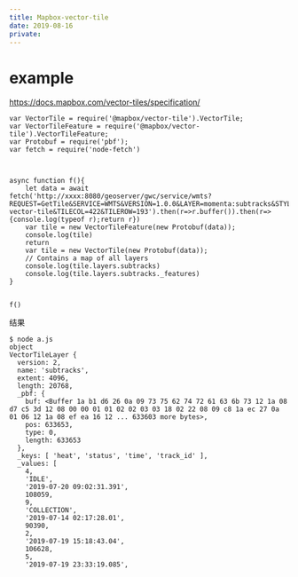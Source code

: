 ```yaml
---
title: Mapbox-vector-tile
date: 2019-08-16
private:
---
```

# example
https://docs.mapbox.com/vector-tiles/specification/

    var VectorTile = require('@mapbox/vector-tile').VectorTile;
    var VectorTileFeature = require('@mapbox/vector-tile').VectorTileFeature;
    var Protobuf = require('pbf');
    var fetch = require('node-fetch')



    async function f(){
        let data = await fetch('http://xxxx:8080/geoserver/gwc/service/wmts?REQUEST=GetTile&SERVICE=WMTS&VERSION=1.0.0&LAYER=momenta:subtracks&STYLE=&TILEMATRIX=EPSG:900913:9&TILEMATRIXSET=EPSG:900913&FORMAT=application/vnd.mapbox-vector-tile&TILECOL=422&TILEROW=193').then(r=>r.buffer()).then(r=>{console.log(typeof r);return r})
        var tile = new VectorTileFeature(new Protobuf(data));
        console.log(tile)
        return
        var tile = new VectorTile(new Protobuf(data));
        // Contains a map of all layers
        console.log(tile.layers.subtracks)
        console.log(tile.layers.subtracks._features)
    }


    f()


结果

    $ node a.js
    object
    VectorTileLayer {
      version: 2,
      name: 'subtracks',
      extent: 4096,
      length: 20768,
      _pbf: {
        buf: <Buffer 1a b1 d6 26 0a 09 73 75 62 74 72 61 63 6b 73 12 1a 08 d7 c5 3d 12 08 00 00 01 01 02 02 03 03 18 02 22 08 09 c8 1a ec 27 0a 01 06 12 1a 08 ef ea 16 12 ... 633603 more bytes>,
        pos: 633653,
        type: 0,
        length: 633653
      },
      _keys: [ 'heat', 'status', 'time', 'track_id' ],
      _values: [
        4,
        'IDLE',
        '2019-07-20 09:02:31.391',
        108059,
        9,
        'COLLECTION',
        '2019-07-14 02:17:28.01',
        90390,
        2,
        '2019-07-19 15:18:43.04',
        106628,
        5,
        '2019-07-19 23:33:19.085',

